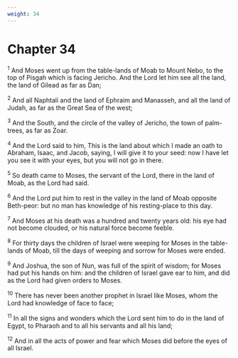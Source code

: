 ```yaml
---
weight: 34
---
```


# Chapter 34

<sup>1</sup> And Moses went up from the table-lands of Moab to Mount Nebo, to the top of Pisgah which is facing Jericho. And the Lord let him see all the land, the land of Gilead as far as Dan; 

<sup>2</sup> And all Naphtali and the land of Ephraim and Manasseh, and all the land of Judah, as far as the Great Sea of the west; 

<sup>3</sup> And the South, and the circle of the valley of Jericho, the town of palm-trees, as far as Zoar. 

<sup>4</sup> And the Lord said to him, This is the land about which I made an oath to Abraham, Isaac, and Jacob, saying, I will give it to your seed: now I have let you see it with your eyes, but you will not go in there. 

<sup>5</sup> So death came to Moses, the servant of the Lord, there in the land of Moab, as the Lord had said. 

<sup>6</sup> And the Lord put him to rest in the valley in the land of Moab opposite Beth-peor: but no man has knowledge of his resting-place to this day. 

<sup>7</sup> And Moses at his death was a hundred and twenty years old: his eye had not become clouded, or his natural force become feeble. 

<sup>8</sup> For thirty days the children of Israel were weeping for Moses in the table-lands of Moab, till the days of weeping and sorrow for Moses were ended. 

<sup>9</sup> And Joshua, the son of Nun, was full of the spirit of wisdom; for Moses had put his hands on him: and the children of Israel gave ear to him, and did as the Lord had given orders to Moses. 

<sup>10</sup> There has never been another prophet in Israel like Moses, whom the Lord had knowledge of face to face; 

<sup>11</sup> In all the signs and wonders which the Lord sent him to do in the land of Egypt, to Pharaoh and to all his servants and all his land; 

<sup>12</sup> And in all the acts of power and fear which Moses did before the eyes of all Israel. 

